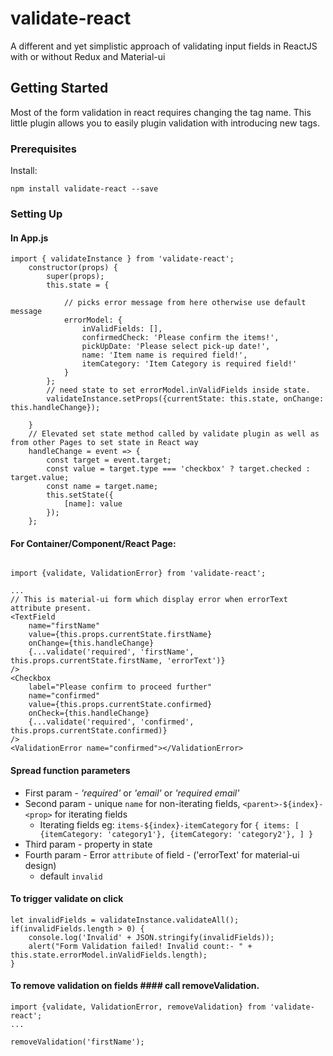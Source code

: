 # validate-react
A different and yet simplistic approach of validating input fields in ReactJS with or without Redux and Material-ui

## Getting Started

Most of the form validation in react requires changing the tag name. This little plugin allows you to easily plugin validation with introducing new tags.

### Prerequisites

Install: 
```
npm install validate-react --save
```

### Setting Up

#### In App.js ####
```
import { validateInstance } from 'validate-react';
    constructor(props) {
        super(props);
        this.state = {

            // picks error message from here otherwise use default message
            errorModel: {
                inValidFields: [],
                confirmedCheck: 'Please confirm the items!',
                pickUpDate: 'Please select pick-up date!',
                name: 'Item name is required field!',
                itemCategory: 'Item Category is required field!'
            }
        };
        // need state to set errorModel.inValidFields inside state.
        validateInstance.setProps({currentState: this.state, onChange: this.handleChange});

    }
    // Elevated set state method called by validate plugin as well as from other Pages to set state in React way
    handleChange = event => {
        const target = event.target;
        const value = target.type === 'checkbox' ? target.checked : target.value;
        const name = target.name;
        this.setState({
            [name]: value
        });
    };

```


#### For Container/Component/React Page: ####

```

import {validate, ValidationError} from 'validate-react';

...
// This is material-ui form which display error when errorText attribute present.
<TextField
    name="firstName"
    value={this.props.currentState.firstName}
    onChange={this.handleChange}
    {...validate('required', 'firstName', this.props.currentState.firstName, 'errorText')}
/>
<Checkbox
    label="Please confirm to proceed further"
    name="confirmed"
    value={this.props.currentState.confirmed}
    onCheck={this.handleChange}
    {...validate('required', 'confirmed', this.props.currentState.confirmed)}
/>
<ValidationError name="confirmed"></ValidationError>
```
#### Spread function parameters #### 

* First param - *'required'* or *'email'* or *'required email'*
* Second param - unique `name` for non-iterating fields, `<parent>-${index}-<prop>` for iterating fields 
    * Iterating fields eg: `items-${index}-itemCategory` for 
    `{
        items: [
            {itemCategory: 'category1'},
            {itemCategory: 'category2'},
        ]
    }`
* Third param - property in state
* Fourth param - Error `attribute` of field - ('errorText' for material-ui design)
    * default `invalid`


#### To trigger validate on click ####

```
let invalidFields = validateInstance.validateAll();
if(invalidFields.length > 0) {
    console.log('Invalid' + JSON.stringify(invalidFields));
    alert("Form Validation failed! Invalid count:- " + this.state.errorModel.inValidFields.length);
}
```

#### To remove validation on fields #### call removeValidation.

```
import {validate, ValidationError, removeValidation} from 'validate-react';
...

removeValidation('firstName');

```